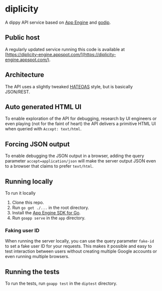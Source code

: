 # diplicity

A dippy API service based on [App Engine](https://cloud.google.com/appengine) and [godip](https://github.com/zond/godip).

## Public host

A regularly updated service running this code is available at [https://diplicity-engine.appspot.com/](https://diplicity-engine.appspot.com/).

## Architecture

The API uses a slightly tweaked [HATEOAS](https://en.wikipedia.org/wiki/HATEOAS) style, but is basically JSON/REST.

## Auto generated HTML UI

To enable exploration of the API for debugging, research by UI engineers or even playing (not for the faint of heart) the API delivers a primitive HTML UI when queried with `Accept: text/html`.

## Forcing JSON output

To enable debugging the JSON output in a browser, adding the query parameter `accept=application/json` will make the server output JSON even to a browser that claims to prefer `text/html`.

## Running locally

To run it locally

1. Clone this repo.
2. Run `go get ./...` in the root directory.
3. Install the [App Engine SDK for Go](https://cloud.google.com/appengine/docs/go/download).
4. Run `goapp serve` in the `app` directory.

### Faking user ID

When running the server locally, you can use the query parameter `fake-id` to set a fake user ID for your requests. This makes it possible and easy to test interaction between users without creating multiple Google accounts or even running multiple browsers.

## Running the tests

To run the tests, run `goapp test` in the `diptest` directory.
